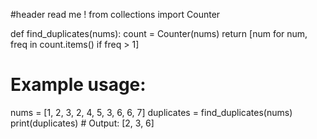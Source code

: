 #header read me !
from collections import Counter

def find_duplicates(nums):
count = Counter(nums)
return [num for num, freq in count.items() if freq > 1]

# Example usage:

nums = [1, 2, 3, 2, 4, 5, 3, 6, 6, 7]
duplicates = find_duplicates(nums)
print(duplicates) # Output: [2, 3, 6]
